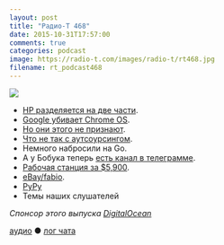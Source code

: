 ```yaml
---
layout: post
title: "Радио-Т 468"
date: 2015-10-31T17:57:00
comments: true
categories: podcast
image: https://radio-t.com/images/radio-t/rt468.jpg
filename: rt_podcast468
---
```

![](https://radio-t.com/images/radio-t/rt468.jpg)

* [HP разделяется на две части](http://www.apnewsarchive.com/2015/Pioneering-tech-giant-Hewlett-Packard-is-splitting-in-2-this-weekend/id-79e4eba216504051972b89).
* [Google убивает Chrome OS](http://www.theverge.com/2015/10/29/9639950/google-combining-android-chromeos-report).
* [Но они этого не признают](http://www.theverge.com/2015/10/30/9641952/google-chrome-os-not-dead-hiroshi-lockheimer).
* [Что не так с аутсоурсингом](http://www.yegor256.com/2015/10/27/outsourcing-doesnt-work.html).
* Немного набросили на Go.
* А у Бобука теперь [есть канал в телеграмме](https://telegram.me/addmeto).
* [Рабочая станция за $5,900](http://mashable.com/2015/10/28/altwork-station-laying-down/).
* [eBay/fabio](https://github.com/eBay/fabio).
* [PyPy](http://morepypy.blogspot.com/2015/10/pypy-400-released-jit-with-simd.html)
* Темы наших слушателей

_Спонсор этого выпуска [DigitalOcean](https://www.digitalocean.com)_

[аудио](http://cdn.radio-t.com/rt_podcast468.mp3) ● [лог чата](http://chat.radio-t.com/logs/radio-t-468.html)
<audio src="http://cdn.radio-t.com/rt_podcast468.mp3" preload="none"></audio>
